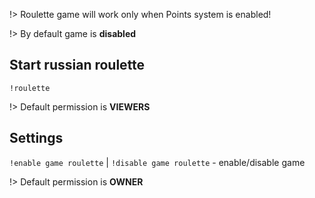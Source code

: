 !> Roulette game will work only when Points system is enabled!

!> By default game is **disabled**

## Start russian roulette

`!roulette`

!> Default permission is **VIEWERS**

## Settings

`!enable game roulette` |
`!disable game roulette` - enable/disable game

!> Default permission is **OWNER**